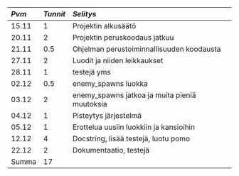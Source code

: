 |*Pvm*	|*Tunnit*	|*Selitys*	|
|:------|:----------|:----------|
|15.11	|1			|Projektin alkusäätö	|
|20.11	|2			|Projektin peruskoodaus jatkuu|
|21.11	|0.5		|Ohjelman perustoiminnallisuuden koodausta|
|27.11  |2          |Luodit ja niiden leikkaukset|
|28.11	|1			|testejä yms|
|02.12  |0.5        |enemy_spawns luokka|
|03.12  |2          |enemy_spawns jatkoa ja muita pieniä muutoksia|
|04.12  |1          |Pisteytys järjestelmä|
|05.12	|1			|Erottelua uusiin luokkiin ja kansioihin|
|12.12  |4          |Docstring, lisää testejä, luotu pomo|
|22.12  |2          |Dokumentaatio, testejä|
|Summa	|17		||